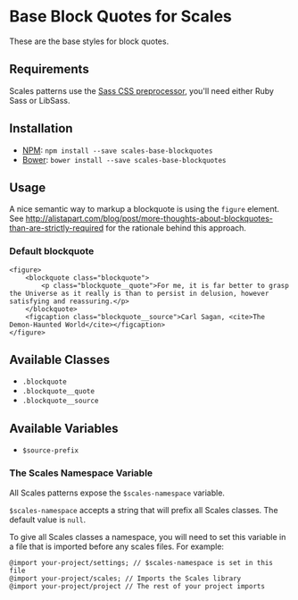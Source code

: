 # Base Block Quotes for Scales

These are the base styles for block quotes.

## Requirements

Scales patterns use the [Sass CSS preprocessor](http://sass-lang.com/), you'll need either Ruby Sass or LibSass.

## Installation

* [NPM](http://npmjs.com): `npm install --save scales-base-blockquotes`
* [Bower](http://bower.io/): `bower install --save scales-base-blockquotes`

## Usage

A nice semantic way to markup a blockquote is using the `figure` element. See http://alistapart.com/blog/post/more-thoughts-about-blockquotes-than-are-strictly-required for the rationale behind this approach.

### Default blockquote
```
<figure>
    <blockquote class="blockquote">
        <p class="blockquote__quote">For me, it is far better to grasp the Universe as it really is than to persist in delusion, however satisfying and reassuring.</p>
    </blockquote>
    <figcaption class="blockquote__source">Carl Sagan, <cite>The Demon-Haunted World</cite></figcaption>
</figure>
```

## Available Classes

* `.blockquote`
* `.blockquote__quote`
* `.blockquote__source`

## Available Variables

* `$source-prefix`

### The Scales Namespace Variable

All Scales patterns expose the `$scales-namespace` variable.

`$scales-namespace` accepts a string that will prefix all Scales classes. The default value is `null`.

To give all Scales classes a namespace, you will need to set this variable in a file that is imported before any scales files. For example:

```
@import your-project/settings; // $scales-namespace is set in this file
@import your-project/scales; // Imports the Scales library
@import your-project/project // The rest of your project imports
```
